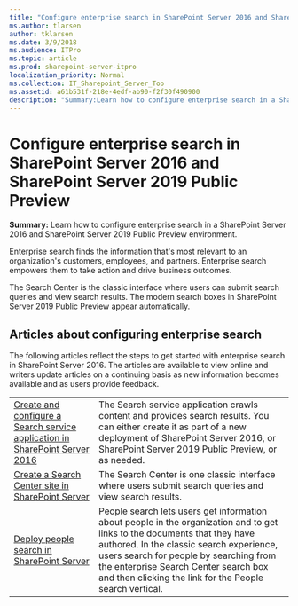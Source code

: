 ```yaml
---
title: "Configure enterprise search in SharePoint Server 2016 and SharePoint Server 2019 Public Preview"
ms.author: tlarsen
author: tklarsen
ms.date: 3/9/2018
ms.audience: ITPro
ms.topic: article
ms.prod: sharepoint-server-itpro
localization_priority: Normal
ms.collection: IT_Sharepoint_Server_Top
ms.assetid: a61b531f-218e-4edf-ab90-f2f30f490900
description: "Summary:Learn how to configure enterprise search in a SharePoint Server 2016 and SharePoint Server 2019 Public Preview environment."
---
```


# Configure enterprise search in SharePoint Server 2016 and SharePoint Server 2019 Public Preview

 **Summary:** Learn how to configure enterprise search in a SharePoint Server 2016 and SharePoint Server 2019 Public Preview environment.
  
Enterprise search finds the information that's most relevant to an organization's customers, employees, and partners. Enterprise search empowers them to take action and drive business outcomes.

The Search Center is the classic interface where users can submit search queries and view search results. The modern search boxes in SharePoint Server 2019 Public Preview appear automatically.

  
## Articles about configuring enterprise search

The following articles reflect the steps to get started with enterprise search in SharePoint Server 2016. The articles are available to view online and writers update articles on a continuing basis as new information becomes available and as users provide feedback.
  
|                                                                                                                                     |                                                                                                                                                                                                                                                                                          |
| :---------------------------------------------------------------------------------------------------------------------------------- | :--------------------------------------------------------------------------------------------------------------------------------------------------------------------------------------------------------------------------------------------------------------------------------------- |
| [Create and configure a Search service application in SharePoint Server 2016](create-and-configure-a-search-service-application.md) | The Search service application crawls content and provides search results. You can either create it as part of a new deployment of SharePoint Server 2016, or SharePoint Server 2019 Public Preview, or as needed.                                                                                                                 |
| [Create a Search Center site in SharePoint Server](create-a-search-center-site.md)                                                  | The Search Center is one classic interface where users submit search queries and view search results.                                                                                                                                                                                            |
| [Deploy people search in SharePoint Server](deploy-people-search.md)                                                                | People search lets users get information about people in the organization and to get links to the documents that they have authored. In the classic search experience, users search for people by searching from the enterprise Search Center search box and then clicking the link for the People search vertical. |
   

